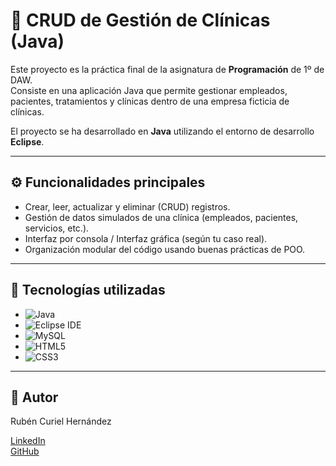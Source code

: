 # 🏥 CRUD de Gestión de Clínicas (Java)

Este proyecto es la práctica final de la asignatura de **Programación** de 1º de DAW.  
Consiste en una aplicación Java que permite gestionar empleados, pacientes, tratamientos y clínicas dentro de una empresa ficticia de clínicas.

El proyecto se ha desarrollado en **Java** utilizando el entorno de desarrollo **Eclipse**.

---

## ⚙️ Funcionalidades principales

- Crear, leer, actualizar y eliminar (CRUD) registros.
- Gestión de datos simulados de una clínica (empleados, pacientes, servicios, etc.).
- Interfaz por consola / Interfaz gráfica (según tu caso real).
- Organización modular del código usando buenas prácticas de POO.

---

## 🚀 Tecnologías utilizadas

- ![Java](https://img.shields.io/badge/Java-ED8B00?style=for-the-badge&logo=java&logoColor=white)
- ![Eclipse IDE](https://img.shields.io/badge/Eclipse-2C2255?style=for-the-badge&logo=eclipse&logoColor=white)
- ![MySQL](https://img.shields.io/badge/MySQL-005C84?style=for-the-badge&logo=mysql&logoColor=white)
- ![HTML5](https://img.shields.io/badge/HTML5-E34F26?style=for-the-badge&logo=html5&logoColor=white)
- ![CSS3](https://img.shields.io/badge/CSS3-1572B6?style=for-the-badge&logo=css3&logoColor=white)

---

## 👤 Autor

Rubén Curiel Hernández

[LinkedIn](https://www.linkedin.com/in/rubencurielhernandez/)  
[GitHub](https://github.com/Ruben-Develop)
